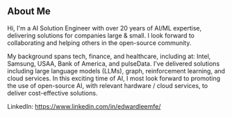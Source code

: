 ## About Me
Hi, I'm a AI Solution Engineer with over 20 years of AI/ML expertise, delivering solutions for companies large & small. I look forward to collaborating and helping  others in the open-source community. 

My background spans tech, finance, and healthcare, including at: Intel, Samsung, USAA, Bank of America, and pulseData. ​I've delivered solutions including large language models (LLMs), graph, reinforcement learning, and cloud services.  In this exciting time of AI, I most look forward to promoting the use of open-source AI, with relevant hardware / cloud services, to deliver cost-effective solutions. ​
​

LinkedIn: https://www.linkedin.com/in/edwardleemfe/​

<!--
**edlee123/edlee123** is a ✨ _special_ ✨ repository because its `README.md` (this file) appears on your GitHub profile.

Here are some ideas to get you started:

- 🔭 I’m currently working on ...
- 🌱 I’m currently learning ...
- 👯 I’m looking to collaborate on ...
- 🤔 I’m looking for help with ...
- 💬 Ask me about ...
- 📫 How to reach me: ...
- 😄 Pronouns: ...
- ⚡ Fun fact: ...
-->
